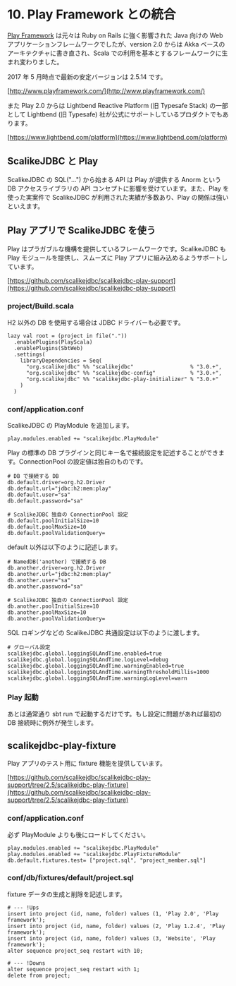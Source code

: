# 10. Play Framework との統合

[Play Framework](http://www.playframework.com/) は元々は Ruby on Rails に強く影響された Java 向けの Web アプリケーションフレームワークでしたが、version 2.0 からは Akka ベースのアーキテクチャに書き直され、Scala での利用を基本とするフレームワークに生まれ変わりました。

2017 年 5 月時点で最新の安定バージョンは 2.5.14 です。

[http://www.playframework.com/](http://www.playframework.com/)

また Play 2.0 からは Lightbend Reactive Platform (旧 Typesafe Stack) の一部として Lightbend (旧 Typesafe) 社が公式にサポートしているプロダクトでもあります。

[https://www.lightbend.com/platform](https://www.lightbend.com/platform)


## ScalikeJDBC と Play

ScalikeJDBC の SQL("...") から始まる API は Play が提供する Anorm という DB アクセスライブラリの API コンセプトに影響を受けています。また、Play を使った実案件で ScalikeJDBC が利用された実績が多数あり、Play の関係は強いといえます。


## Play アプリで ScalikeJDBC を使う

Play はプラガブルな機構を提供しているフレームワークです。ScalikeJDBC も Play モジュールを提供し、スムーズに Play アプリに組み込めるようサポートしています。

[https://github.com/scalikejdbc/scalikejdbc-play-support](https://github.com/scalikejdbc/scalikejdbc-play-support)

### project/Build.scala

H2 以外の DB を使用する場合は JDBC ドライバーも必要です。

    lazy val root = (project in file("."))
      .enablePlugins(PlayScala)
      .enablePlugins(SbtWeb)
      .settings(
        libraryDependencies = Seq(
          "org.scalikejdbc" %% "scalikejdbc"                  % "3.0.+",
          "org.scalikejdbc" %% "scalikejdbc-config"           % "3.0.+",
          "org.scalikejdbc" %% "scalikejdbc-play-initializer" % "3.0.+"
        )
      )

### conf/application.conf

ScalikeJDBC の PlayModule を追加します。

    play.modules.enabled += "scalikejdbc.PlayModule"

Play の標準の DB プラグインと同じキー名で接続設定を記述することができます。ConnectionPool の設定値は独自のものです。

    # DB で接続する DB
    db.default.driver=org.h2.Driver
    db.default.url="jdbc:h2:mem:play"
    db.default.user="sa"
    db.default.password="sa"

    # ScalikeJDBC 独自の ConnectionPool 設定
    db.default.poolInitialSize=10
    db.default.poolMaxSize=10
    db.default.poolValidationQuery=

default 以外は以下のように記述します。

    # NamedDB('another) で接続する DB
    db.another.driver=org.h2.Driver
    db.another.url="jdbc:h2:mem:play"
    db.another.user="sa"
    db.another.password="sa"

    # ScalikeJDBC 独自の ConnectionPool 設定
    db.another.poolInitialSize=10
    db.another.poolMaxSize=10
    db.another.poolValidationQuery=

SQL ロギングなどの ScalikeJDBC 共通設定は以下のように渡します。

    # グローバル設定
    scalikejdbc.global.loggingSQLAndTime.enabled=true
    scalikejdbc.global.loggingSQLAndTime.logLevel=debug
    scalikejdbc.global.loggingSQLAndTime.warningEnabled=true
    scalikejdbc.global.loggingSQLAndTime.warningThresholdMillis=1000
    scalikejdbc.global.loggingSQLAndTime.warningLogLevel=warn

### Play 起動

あとは通常通り sbt run で起動するだけです。もし設定に問題があれば最初の DB 接続時に例外が発生します。


## scalikejdbc-play-fixture

Play アプリのテスト用に fixture 機能を提供しています。

[https://github.com/scalikejdbc/scalikejdbc-play-support/tree/2.5/scalikejdbc-play-fixture](https://github.com/scalikejdbc/scalikejdbc-play-support/tree/2.5/scalikejdbc-play-fixture)

### conf/application.conf

必ず PlayModule よりも後にロードしてください。

    play.modules.enabled += "scalikejdbc.PlayModule"
    play.modules.enabled += "scalikejdbc.PlayFixtureModule"
    db.default.fixtures.test= ["project.sql", "project_member.sql"]

### conf/db/fixtures/default/project.sql

fixture データの生成と削除を記述します。

    # --- !Ups
    insert into project (id, name, folder) values (1, 'Play 2.0', 'Play framework');
    insert into project (id, name, folder) values (2, 'Play 1.2.4', 'Play framework');
    insert into project (id, name, folder) values (3, 'Website', 'Play framework');
    alter sequence project_seq restart with 10;

    # --- !Downs
    alter sequence project_seq restart with 1;
    delete from project;
